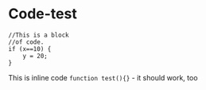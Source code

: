 # Code-test


    //This is a block
    //of code.
    if (x==10) {
    	y = 20;
    }

This is inline code `function test(){}` - it should work, too
